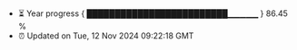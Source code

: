 - ⏳ Year progress { █████████████████████████▁▁▁▁▁ } 86.45 %
- ⏰ Updated on Tue, 12 Nov 2024 09:22:18 GMT

